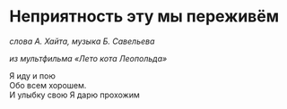 # Неприятность эту мы переживём
*слова А. Хайта, музыка Б. Савельева*

*из мультфильма «Лето кота Леопольда»*

Я иду и пою  
Обо всем хорошем.    
И улыбку свою
Я дарю прохожим  

